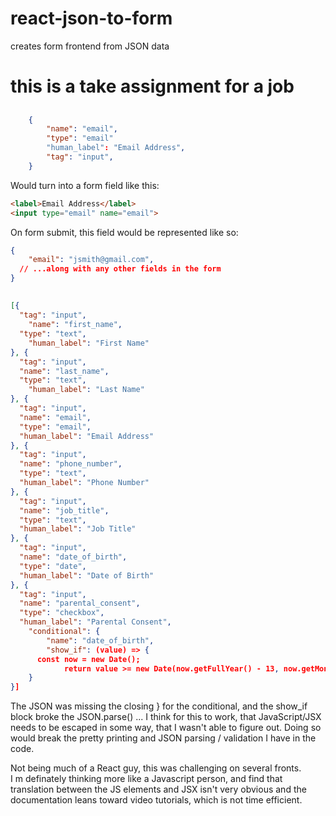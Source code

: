 # react-json-to-form
creates form frontend from JSON data


# this is a take assignment for a job


##

```JSON
	{
		"name": "email",
		"type": "email"
		"human_label": "Email Address",
		"tag": "input",
	}
```

Would turn into a form field like this:

```html
<label>Email Address</label>
<input type="email" name="email">
```

On form submit, this field would be represented like so:

```JSON
{
	"email": "jsmith@gmail.com",
  // ...along with any other fields in the form
}
```


## 

```JSON
[{
  "tag": "input",
	"name": "first_name",
  "type": "text",
	"human_label": "First Name"
}, {
  "tag": "input",
  "name": "last_name",
  "type": "text",
	"human_label": "Last Name"
}, {
  "tag": "input",
  "name": "email",
  "type": "email",
  "human_label": "Email Address"
}, {
  "tag": "input",
  "name": "phone_number",
  "type": "text",
  "human_label": "Phone Number"
}, {
  "tag": "input",
  "name": "job_title",
  "type": "text",
  "human_label": "Job Title"
}, {
  "tag": "input",
  "name": "date_of_birth",
  "type": "date",
  "human_label": "Date of Birth"
}, {
  "tag": "input",
  "name": "parental_consent",
  "type": "checkbox",
  "human_label": "Parental Consent",
	"conditional": {
		"name": "date_of_birth",
		"show_if": (value) => {
      const now = new Date();
			return value >= new Date(now.getFullYear() - 13, now.getMonth(), now.getDate());
    }
}]
```

The JSON was missing the closing } for the conditional, and the show_if
block broke the JSON.parse() ... I think for this to work, 
that JavaScript/JSX needs to be escaped in some way, that I wasn't 
able to figure out. Doing so would break the pretty printing and JSON 
parsing / validation I have in the code.

Not being much of a React guy, this was challenging on several fronts.  
I m definately thinking more like a Javascript person, and find that 
translation between the JS elements and JSX isn't very obvious and the 
documentation leans toward video tutorials, which is not time efficient.
